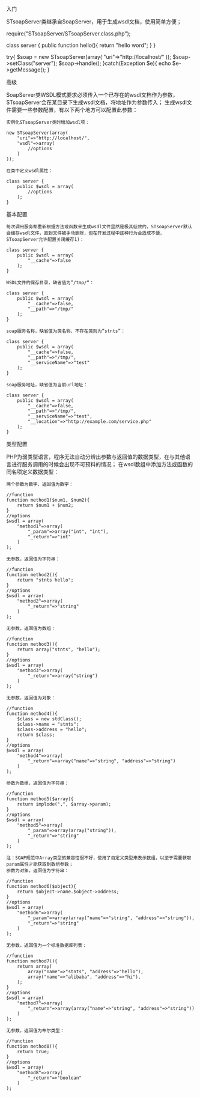 入门

STsoapServer类继承自SoapServer，用于生成wsdl文档，使用简单方便；

require("STsoapServer/STsoapServer.class.php");
 
class server {
    public function hello(){
        return "hello word";
    }
}
 
try{
    $soap = new STsoapServer(array(
        "uri"=>"http://localhost/"
    ));
    $soap->setClass("server");
    $soap->handle();
}catch(Exception $e){
    echo $e->getMessage();
}

高级

SoapServer类WSDL模式要求必须传入一个已存在的wsdl文档作为参数，STsoapServer会在某目录下生成wsdl文档，将地址作为参数传入；
生成wsdl文件需要一些参数配置，有以下两个地方可以配置此参数：

    实例化STsoapServer类时增加wsdl项：

    new STsoapServer(array(
        "uri"=>"http://localhost/",
        "wsdl"=>array(
            //options
        )
    ));

    在类中定义wsdl属性：

    class server {
        public $wsdl = array(
            //options
        );
    }

基本配置

    每次调用服务都重新根据方法或函数来生成wsdl文件显然是极其低效的，STsoapServer默认会缓存wsdl文件，直到文件被手动删除，但在开发过程中这种行为会造成不便，STsoapServer允许配置关闭缓存1)：

    class server {
        public $wsdl = array(
            "__cache"=>false
        );
    }

    WSDL文件的保存目录，缺省值为”/tmp/“：

    class server {
        public $wsdl = array(
            "__cache"=>false,
            "__path"=>"/tmp/"
        );
    }

    soap服务名称，缺省值为类名称，不存在类则为”stnts”：

    class server {
        public $wsdl = array(
            "__cache"=>false,
            "__path"=>"/tmp/",
            "__serviceName"=>"test"
        );
    }

    soap服务地址，缺省值为当前url地址：

    class server {
        public $wsdl = array(
            "__cache"=>false,
            "__path"=>"/tmp/",
            "__serviceName"=>"test",
            "__location"=>"http://example.com/service.php"
        );
    }

类型配置

PHP为弱类型语言，程序无法自动分辨出参数与返回值的数据类型，在与其他语言进行服务调用的时候会出现不可预料的情况；
在wsdl数组中添加方法或函数的同名项定义数据类型：

    两个参数为数字，返回值为数字：

    //function
    function method1($num1, $num2){
        return $num1 + $num2;
    }
    //options
    $wsdl = array(
        "method1"=>array(
            "_param"=>array("int", "int"),
            "_return"=>"int"
        )
    );

    无参数，返回值为字符串：

    //function
    function method2(){
        return "stnts hello";
    }
    //options
    $wsdl = array(
        "method2"=>array(
            "_return"=>"string"
        )
    );

    无参数，返回值为数组：

    //function
    function method3(){
        return array("stnts", "hello");
    }
    //options
    $wsdl = array(
        "method3"=>array(
            "_return"=>array("string")
        )
    );

    无参数，返回值为对象：

    //function
    function method4(){
        $class = new stdClass();
        $class->name = "stnts";
        $class->address = "hello";
        return $class;
    }
    //options
    $wsdl = array(
        "method4"=>array(
            "_return"=>array("name"=>"string", "address"=>"string")
        )
    );

    参数为数组，返回值为字符串：

    //function
    function method5($array){
        return implode(",", $array->param);
    }
    //options
    $wsdl = array(
        "method5"=>array(
            "_param"=>array(array("string")),
            "_return"=>"string"
        )
    );

    注：SOAP规范中Array类型的兼容性很不好，使用了自定义类型来表示数组，以至于需要获取param属性才能获取到数组参数；
    参数为对象，返回值为字符串：

    //function
    function method6($object){
        return $object->name.$object->address;
    }
    //options
    $wsdl = array(
        "method6"=>array(
            "_param"=>array(array("name"=>"string", "address"=>"string")),
            "_return"=>"string"
        )
    );

    无参数，返回值为一个标准数据库列表：

    //function
    function method7(){
        return array(
            array("name"=>"stnts", "address"=>"hello"),
            array("name"=>"alibaba", "address"=>"hi"),
        );
    }
    //options
    $wsdl = array(
        "method7"=>array(
            "_return"=>array(array("name"=>"string", "address"=>"string"))
        )
    );

    无参数，返回值为布尔类型：

    //function
    function method8(){
        return true;
    }
    //options
    $wsdl = array(
        "method8"=>array(
            "_return"=>"boolean"
        )
    );

